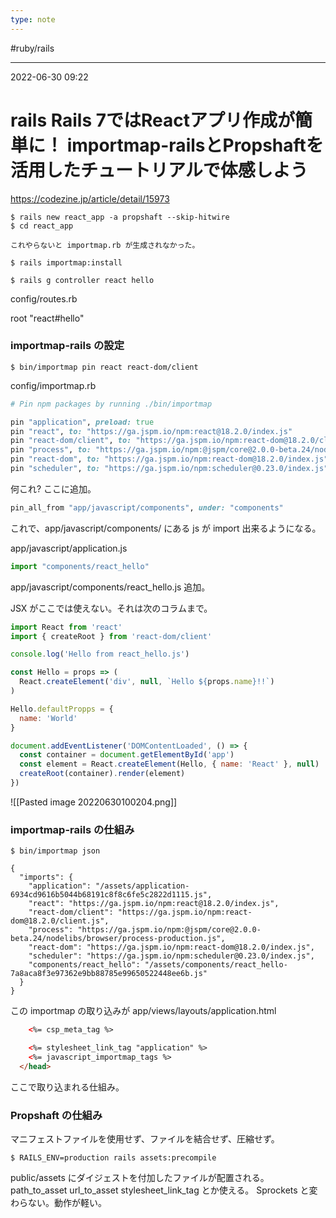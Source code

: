 ```yaml
---
type: note
---
```


#ruby/rails

---
2022-06-30  09:22

# rails Rails 7ではReactアプリ作成が簡単に！ importmap-railsとPropshaftを活用したチュートリアルで体感しよう

https://codezine.jp/article/detail/15973

```shell
$ rails new react_app -a propshaft --skip-hitwire
$ cd react_app

これやらないと importmap.rb が生成されなかった。

$ rails importmap:install

$ rails g controller react hello
```

config/routes.rb

root "react#hello"

### importmap-rails の設定

```shell
$ bin/importmap pin react react-dom/client
```

config/importmap.rb
```ruby
# Pin npm packages by running ./bin/importmap

pin "application", preload: true
pin "react", to: "https://ga.jspm.io/npm:react@18.2.0/index.js"
pin "react-dom/client", to: "https://ga.jspm.io/npm:react-dom@18.2.0/client.js"
pin "process", to: "https://ga.jspm.io/npm:@jspm/core@2.0.0-beta.24/nodelibs/browser/process-production.js"
pin "react-dom", to: "https://ga.jspm.io/npm:react-dom@18.2.0/index.js"
pin "scheduler", to: "https://ga.jspm.io/npm:scheduler@0.23.0/index.js"
```

何これ?
ここに追加。

```ruby
pin_all_from "app/javascript/components", under: "components"
```

これで、app/javascript/components/ にある js が import 出来るようになる。

app/javascript/application.js
```js
import "components/react_hello"
```

app/javascript/components/react_hello.js 追加。

JSX がここでは使えない。それは次のコラムまで。
```js
import React from 'react'
import { createRoot } from 'react-dom/client'

console.log('Hello from react_hello.js')

const Hello = props => (
  React.createElement('div', null, `Hello ${props.name}!!`)
)

Hello.defaultPropps = {
  name: 'World'
}

document.addEventListener('DOMContentLoaded', () => {
  const container = document.getElementById('app')
  const element = React.createElement(Hello, { name: 'React' }, null)
  createRoot(container).render(element)
})
```

![[Pasted image 20220630100204.png]]

### importmap-rails の仕組み

```shell
$ bin/importmap json

{
  "imports": {
    "application": "/assets/application-6934cd9616b5044b68191c8f8c6fe5c2822d1115.js",
    "react": "https://ga.jspm.io/npm:react@18.2.0/index.js",
    "react-dom/client": "https://ga.jspm.io/npm:react-dom@18.2.0/client.js",
    "process": "https://ga.jspm.io/npm:@jspm/core@2.0.0-beta.24/nodelibs/browser/process-production.js",
    "react-dom": "https://ga.jspm.io/npm:react-dom@18.2.0/index.js",
    "scheduler": "https://ga.jspm.io/npm:scheduler@0.23.0/index.js",
    "components/react_hello": "/assets/components/react_hello-7a8aca8f3e97362e9bb88785e99650522448ee6b.js"
  }
}
```

この importmap の取り込みが 
app/views/layouts/application.html

```html
    <%= csp_meta_tag %>

    <%= stylesheet_link_tag "application" %>
    <%= javascript_importmap_tags %>
  </head>
```

ここで取り込まれる仕組み。

### Propshaft の仕組み

マニフェストファイルを使用せず、ファイルを結合せず、圧縮せず。

```shell
$ RAILS_ENV=production rails assets:precompile
```

public/assets にダイジェストを付加したファイルが配置される。
path_to_asset
url_to_asset
stylesheet_link_tag
とか使える。
Sprockets と変わらない。動作が軽い。







